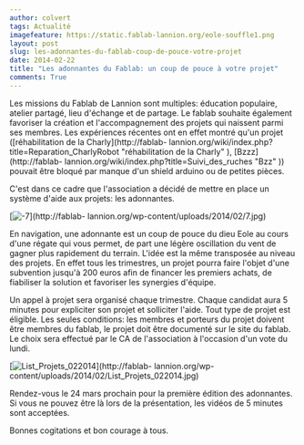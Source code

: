 ```yaml
---
author: colvert
tags: Actualité
imagefeature: https://static.fablab-lannion.org/eole-souffle1.png
layout: post
slug: les-adonnantes-du-fablab-coup-de-pouce-votre-projet
date: 2014-02-22
title: "Les adonnantes du Fablab: un coup de pouce à votre projet"
comments: True
---
```

Les missions du Fablab de Lannion sont multiples: éducation populaire, atelier
partagé, lieu d'échange et de partage. Le fablab souhaite également favoriser
la création et l'accompagnement des projets qui naissent parmi ses membres.
Les expériences récentes ont en effet montré qu'un projet ([réhabilitation de
la Charly](http://fablab-
lannion.org/wiki/index.php?title=Reparation_CharlyRobot "réhabilitation de la
Charly" ), [Bzzz](http://fablab-
lannion.org/wiki/index.php?title=Suivi_des_ruches "Bzz" )) pouvait être bloqué
par manque d'un shield arduino ou de petites pièces.

C'est dans ce cadre que l'association a décidé de mettre en place un système
d'aide aux projets: les adonnantes.

[![-7](https://static.fablab-lannion.org/7-1024x492.jpg)](http://fablab-
lannion.org/wp-content/uploads/2014/02/7.jpg)

En navigation, une adonnante est un coup de pouce du dieu Eole au cours d'une
régate qui vous permet, de part une légère oscillation du vent de gagner plus
rapidement du terrain. L'idée est la même transposée au niveau des projets. En
effet tous les trimestres, un projet pourra faire l'objet d'une subvention
jusqu'à 200 euros afin de financer les premiers achats, de fiabiliser la
solution et favoriser les synergies d'équipe.

Un appel à projet sera organisé chaque trimestre. Chaque candidat aura 5
minutes pour expliciter son projet et solliciter l'aide. Tout type de projet
est éligible. Les seules conditions: les membres et porteurs du projet doivent
être membres du fablab, le projet doit être documenté sur le site du fablab.
Le choix sera effectué par le CA de l'association à l'occasion d'un vote du
lundi.

[![List_Projets_022014](https://static.fablab-lannion.org/List_Projets_022014-1024x644.jpg)](http://fablab-
lannion.org/wp-content/uploads/2014/02/List_Projets_022014.jpg)

Rendez-vous le 24 mars prochain pour la première édition des adonnantes. Si
vous ne pouvez être là lors de la présentation, les vidéos de 5 minutes sont
acceptées.

Bonnes cogitations et bon courage à tous.



